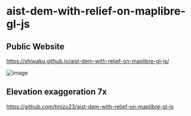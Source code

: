 # aist-dem-with-relief-on-maplibre-gl-js
## Public Website
https://shiwaku.github.io/aist-dem-with-relief-on-maplibre-gl-js/

![image](https://github.com/shi-works/aist-dem-with-relief-on-maplibre-gl-js/assets/71203808/8ed95fe9-1f7b-4e23-94be-6e344c611896)

## Elevation exaggeration 7x
https://github.com/tmizu23/aist-dem-with-relief-on-maplibre-gl-js
